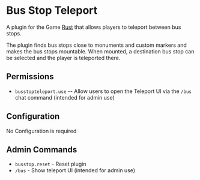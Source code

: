 # Bus Stop Teleport

A plugin for the Game [Rust](https://rust.facepunch.com/) that allows players to teleport between bus stops.

The plugin finds bus stops close to monuments and custom markers and makes the bus stops mountable. When mounted, a destination bus stop can be selected and the player is teleported there.

## Permissions

* `busstopteleport.use` -- Allow users to open the Teleport UI via the `/bus` chat command (intended for admin use)

## Configuration

No Configuration is required

## Admin Commands

* `busstop.reset` - Reset plugin
* `/bus` - Show teleport UI (intended for admin use)

